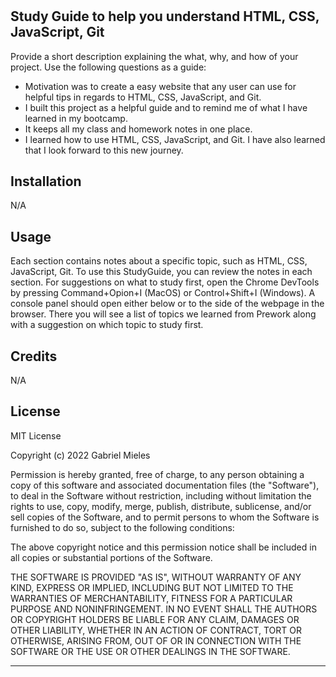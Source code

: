 # <Prework Study Guide Webpage>

## Study Guide to help you understand HTML, CSS, JavaScript, Git

Provide a short description explaining the what, why, and how of your project. Use the following questions as a guide:

- Motivation was to create a easy website that any user can use for helpful tips in regards to HTML, CSS, JavaScript, and Git.
- I built this project as a helpful guide and to remind me of what I have learned in my bootcamp.
- It keeps all my class and homework notes in one place.
- I learned how to use HTML, CSS, JavaScript, and Git. I have also learned that I look forward to this new journey.


## Installation

N/A

## Usage

Each section contains notes about a specific topic, such as HTML, CSS, JavaScript, Git. To use this StudyGuide, you can review the notes in each section. For suggestions on what to study first, open the Chrome DevTools by pressing Command+Opion+I (MacOS) or Control+Shift+I (Windows). A console panel should open either below or to the side of the webpage in the browser. There you will see a list of topics we learned from Prework along with a suggestion on which topic to study first.

## Credits

N/A

## License

MIT License

Copyright (c) 2022 Gabriel Mieles

Permission is hereby granted, free of charge, to any person obtaining a copy
of this software and associated documentation files (the "Software"), to deal
in the Software without restriction, including without limitation the rights
to use, copy, modify, merge, publish, distribute, sublicense, and/or sell
copies of the Software, and to permit persons to whom the Software is
furnished to do so, subject to the following conditions:

The above copyright notice and this permission notice shall be included in all
copies or substantial portions of the Software.

THE SOFTWARE IS PROVIDED "AS IS", WITHOUT WARRANTY OF ANY KIND, EXPRESS OR
IMPLIED, INCLUDING BUT NOT LIMITED TO THE WARRANTIES OF MERCHANTABILITY,
FITNESS FOR A PARTICULAR PURPOSE AND NONINFRINGEMENT. IN NO EVENT SHALL THE
AUTHORS OR COPYRIGHT HOLDERS BE LIABLE FOR ANY CLAIM, DAMAGES OR OTHER
LIABILITY, WHETHER IN AN ACTION OF CONTRACT, TORT OR OTHERWISE, ARISING FROM,
OUT OF OR IN CONNECTION WITH THE SOFTWARE OR THE USE OR OTHER DEALINGS IN THE
SOFTWARE.

---
